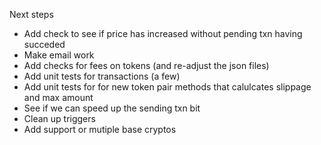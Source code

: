 
Next steps

* Add check to see if price has increased without pending txn having succeded 
* Make email work
* Add checks for fees on tokens (and re-adjust the json files)
* Add unit tests for transactions (a few)
* Add unit tests for for new token pair methods that calulcates slippage and max amount
* See if we can speed up the sending txn bit
* Clean up triggers
* Add support or mutiple base cryptos